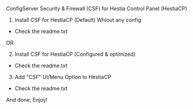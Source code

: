 ConfigServer Security & Firewall (CSF) for Hestia Control Panel (HestiaCP)

1) Install CSF for HestiaCP (Default) Whiout any config

- Check the readme.txt

OR

2) Install CSF for HestiaCP (Configured & optimized)

- Check the readme.txt

3) Add "CSF" UI/Menu Option to HestiaCP

- Check the readme.txt

And done; Enjoy!
